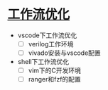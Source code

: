 # [工作流优化](https://github.com/HuJJ-NB/gitblog/issues/7)

- vscode下工作流优化
  - [ ] verilog工作环境
  - [ ] vivado安装与vscode配置
- shell下工作流优化
  - [ ] vim下的C开发环境
  - [ ] ranger和fzf的配置
